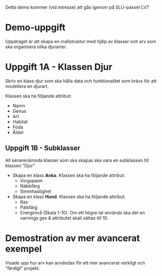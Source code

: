 Detta demo kommer (vid intresse) att gås igenom på SLU-passet LV7

# Demo-uppgift

Uppdraget är att skapa en mallstruktur med hjälp av klasser och arv som ska organisera olika djurarter.

# Uppgift 1A - Klassen Djur

Skriv en klass djur som ska hålla data och funktionalitet som krävs för att modellera en djurart. 

Klassen ska ha följande attribut:
- Namn
- Genus
- Art
- Habitat
- Föda
- Ålder 

## Uppgift 1B - Subklasser

All senarenämnda klasser som ska skapas ska vara en subklassen till klassen "Djur"

- Skapa en klass **Anka**. Klassen ska ha följande attribut:
  - Vingspann
  - Näbbfärg
  - Simmhastighet
- Skapa en klass **Hund**. Klassen ska ha följande attribut:
  - Ras
  - Pälsfärg
  - Energinivå (Skala 1-10). Om ett högre tal används ska det en varnings ges & attributet skall sättas till 10.  


# Demostration av mer avancerat exempel
Visade upp hur arv kan användas för ett mer avancerat verkligt och "färdigt" projekt. 